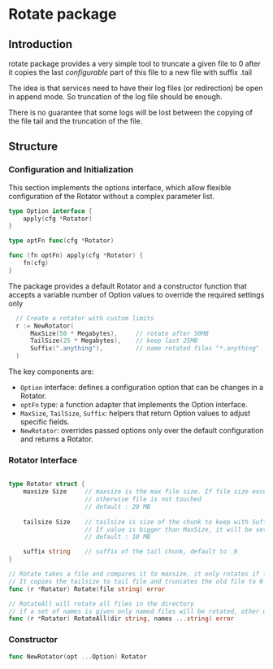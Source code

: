# Rotate package

## Introduction

rotate package provides a very simple tool to truncate a given file to 0 after it copies the last *configurable* part of this file to a new file with suffix .tail

The idea is that services need to have their log files (or redirection) be open in append mode. So truncation of the log file should be enough.

There is no guarantee that some logs will be lost between the copying of the file tail and the truncation of the file.

## Structure

### Configuration and Initialization

This section implements the options interface, which allow flexible configuration of the Rotator without a complex parameter list.

```go
type Option interface {
	apply(cfg *Rotator)
}

type optFn func(cfg *Rotator)

func (fn optFn) apply(cfg *Rotator) {
	fn(cfg)
}
```

The package provides a default Rotator and a constructor function that accepts a variable number of Option values to override
the required settings only

```go
  // Create a rotator with custom limits
  r := NewRotator(
      MaxSize(50 * Megabytes),     // rotate after 50MB
      TailSize(25 * Megabytes),    // keep last 25MB
      Suffix(".anything"),         // name rotated files "*.anything"
  )
```

The key components are:
  - `Option` interface: defines a configuration option that can be changes in a Rotator.
  - `optFn` type: a function adapter that implements the Option interface.
  - `MaxSize`, `TailSize`, `Suffix`: helpers that return Option values to adjust specific fields.
  - `NewRotator`: overrides passed options only over the default configuration and returns a Rotator.


### Rotator Interface
```go

type Rotator struct {
    maxsize Size     // maxsize is the max file size. If file size exceeds maxsize rotation is applied
                     // otherwise file is not touched
                     // default : 20 MB
    
    tailsize Size    // tailsize is size of the chunk to keep with Suffix before truncation of the file.
                     // If value is bigger than MaxSize, it will be set to MaxSize.
                     // default : 10 MB

    suffix string    // suffix of the tail chunk, default to .0
}

// Rotate takes a file and compares it to maxsize, it only rotates if file size > max size
// It copies the tailsize to tail file and truncates the old file to 0
func (r *Rotator) Rotate(file string) error

// RotateAll will rotate all files in the directory 
// if a set of names is given only named files will be rotated, other unknown files will be deleted
func (r *Rotator) RotateAll(dir string, names ...string) error
```

### Constructor 
```go
func NewRotator(opt ...Option) Rotator 
```